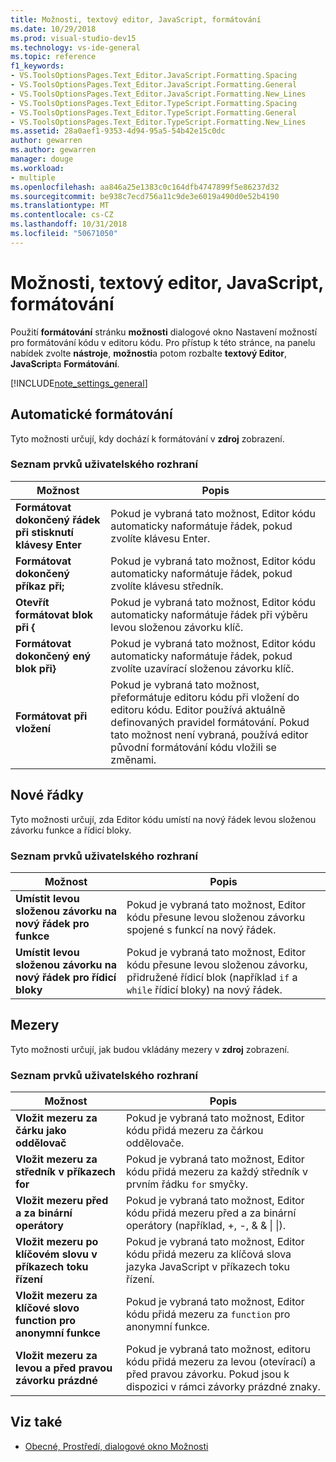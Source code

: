 ```yaml
---
title: Možnosti, textový editor, JavaScript, formátování
ms.date: 10/29/2018
ms.prod: visual-studio-dev15
ms.technology: vs-ide-general
ms.topic: reference
f1_keywords:
- VS.ToolsOptionsPages.Text_Editor.JavaScript.Formatting.Spacing
- VS.ToolsOptionsPages.Text_Editor.JavaScript.Formatting.General
- VS.ToolsOptionsPages.Text_Editor.JavaScript.Formatting.New_Lines
- VS.ToolsOptionsPages.Text_Editor.TypeScript.Formatting.Spacing
- VS.ToolsOptionsPages.Text_Editor.TypeScript.Formatting.General
- VS.ToolsOptionsPages.Text_Editor.TypeScript.Formatting.New_Lines
ms.assetid: 28a0aef1-9353-4d94-95a5-54b42e15c0dc
author: gewarren
ms.author: gewarren
manager: douge
ms.workload:
- multiple
ms.openlocfilehash: aa846a25e1383c0c164dfb4747899f5e86237d32
ms.sourcegitcommit: be938c7ecd756a11c9de3e6019a490d0e52b4190
ms.translationtype: MT
ms.contentlocale: cs-CZ
ms.lasthandoff: 10/31/2018
ms.locfileid: "50671050"
---
```

# <a name="options-text-editor-javascript-formatting"></a>Možnosti, textový editor, JavaScript, formátování
Použití **formátování** stránku **možnosti** dialogové okno Nastavení možností pro formátování kódu v editoru kódu. Pro přístup k této stránce, na panelu nabídek zvolte **nástroje**, **možnosti**a potom rozbalte **textový Editor**, **JavaScript**a **Formátování**.

[!INCLUDE[note_settings_general](../../data-tools/includes/note_settings_general_md.md)]

## <a name="automatic-formatting"></a>Automatické formátování
 Tyto možnosti určují, kdy dochází k formátování v **zdroj** zobrazení.

### <a name="uielement-list"></a>Seznam prvků uživatelského rozhraní

|Možnost|Popis|
|------------|-----------------|
|**Formátovat dokončený řádek při stisknutí klávesy Enter**|Pokud je vybraná tato možnost, Editor kódu automaticky naformátuje řádek, pokud zvolíte klávesu Enter.|
|**Formátovat dokončený příkaz při;**|Pokud je vybraná tato možnost, Editor kódu automaticky naformátuje řádek, pokud zvolíte klávesu středník.|
|**Otevřít formátovat blok při {**|Pokud je vybraná tato možnost, Editor kódu automaticky naformátuje řádek při výběru levou složenou závorku klíč.|
|**Formátovat dokončený ený blok při}**|Pokud je vybraná tato možnost, Editor kódu automaticky naformátuje řádek, pokud zvolíte uzavírací složenou závorku klíč.|
|**Formátovat při vložení**|Pokud je vybraná tato možnost, přeformátuje editoru kódu při vložení do editoru kódu. Editor používá aktuálně definovaných pravidel formátování. Pokud tato možnost není vybraná, používá editor původní formátování kódu vložili se změnami.|

## <a name="new-lines"></a>Nové řádky
 Tyto možnosti určují, zda Editor kódu umístí na nový řádek levou složenou závorku funkce a řídicí bloky.

### <a name="uielement-list"></a>Seznam prvků uživatelského rozhraní

|Možnost|Popis|
|------------|-----------------|
|**Umístit levou složenou závorku na nový řádek pro funkce**|Pokud je vybraná tato možnost, Editor kódu přesune levou složenou závorku spojené s funkcí na nový řádek.|
|**Umístit levou složenou závorku na nový řádek pro řídicí bloky**|Pokud je vybraná tato možnost, Editor kódu přesune levou složenou závorku, přidružené řídicí blok (například `if` a `while` řídicí bloky) na nový řádek.|

## <a name="spacing"></a>Mezery
 Tyto možnosti určují, jak budou vkládány mezery v **zdroj** zobrazení.

### <a name="uielement-list"></a>Seznam prvků uživatelského rozhraní

|Možnost|Popis|
|------------|-----------------|
|**Vložit mezeru za čárku jako oddělovač**|Pokud je vybraná tato možnost, Editor kódu přidá mezeru za čárkou oddělovače.|
|**Vložit mezeru za středník v příkazech for**|Pokud je vybraná tato možnost, Editor kódu přidá mezeru za každý středník v prvním řádku `for` smyčky.|
|**Vložit mezeru před a za binární operátory**|Pokud je vybraná tato možnost, Editor kódu přidá mezeru před a za binární operátory (například, +, -, & & &#124; &#124;).|
|**Vložit mezeru po klíčovém slovu v příkazech toku řízení**|Pokud je vybraná tato možnost, Editor kódu přidá mezeru za klíčová slova jazyka JavaScript v příkazech toku řízení.|
|**Vložit mezeru za klíčové slovo function pro anonymní funkce**|Pokud je vybraná tato možnost, Editor kódu přidá mezeru za `function` pro anonymní funkce.|
|**Vložit mezeru za levou a před pravou závorku prázdné**|Pokud je vybraná tato možnost, editoru kódu přidá mezeru za levou (otevírací) a před pravou závorku. Pokud jsou k dispozici v rámci závorky prázdné znaky.|

## <a name="see-also"></a>Viz také

- [Obecné, Prostředí, dialogové okno Možnosti](../../ide/reference/general-environment-options-dialog-box.md)